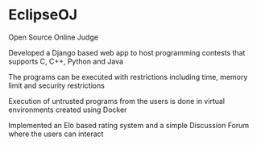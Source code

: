 # EclipseOJ
Open Source Online Judge


Developed a Django based web app to host programming contests that supports C, C++, Python and Java

The programs can be executed with restrictions including time, memory limit and security restrictions

Execution of untrusted programs from the users is done in virtual environments created using Docker

Implemented an Elo based rating system and a simple Discussion Forum where the users can interact
